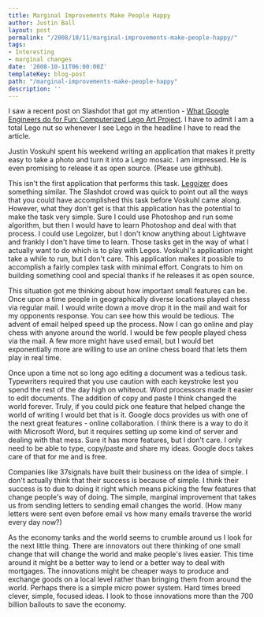 ```yaml
---
title: Marginal Improvements Make People Happy
author: Justin Ball
layout: post
permalink: "/2008/10/11/marginal-improvements-make-people-happy/"
tags:
- Interesting
- marginal changes
date: '2008-10-11T06:00:00Z'
templateKey: blog-post
path: "/marginal-improvements-make-people-happy"
description: ''
---
```


I saw a recent post on Slashdot that got my attention - [What Google Engineers do for Fun: Computerized Lego Art Project][1]. I have to admit I am a total Lego nut so whenever I see Lego in the headline I have to read the article. 

 [1]: http://www.breakitdownblog.com/what-google-engineers-do-for-fun-lego-art-project/

Justin Voskuhl spent his weekend writing an application that makes it pretty easy to take a photo and turn it into a Lego mosaic. I am impressed. He is even promising to release it as open source. (Please use githhub).

This isn't the first application that performs this task. [Legoizer][2] does something similar. The Slashdot crowd was quick to point out all the ways that you could have accomplished this task before Voskuhl came along. However, what they don't get is that this application has the potential to make the task very simple. Sure I could use Photoshop and run some algorithm, but then I would have to learn Photoshop and deal with that process. I could use Legoizer, but I don't know anything about Lightwave and frankly I don't have time to learn. Those tasks get in the way of what I actually want to do which is to play with Legos. Voskuhl's application might take a while to run, but I don't care. This application makes it possible to accomplish a fairly complex task with minimal effort. Congrats to him on building something cool and special thanks if he releases it as open source.

 [2]: http://www.arngautr.lunarpages.com/semipermanent/legoizer/

This situation got me thinking about how important small features can be. Once upon a time people in geographically diverse locations played chess via regular mail. I would write down a move drop it in the mail and wait for my opponents response. You can see how this would be tedious. The advent of email helped speed up the process. Now I can go online and play chess with anyone around the world. I would be few people played chess via the mail. A few more might have used email, but I would bet exponentially more are willing to use an online chess board that lets them play in real time.

Once upon a time not so long ago editing a document was a tedious task. Typewriters required that you use caution with each keystroke lest you spend the rest of the day high on whiteout. Word processors made it easier to edit documents. The addition of copy and paste I think changed the world forever. Truly, if you could pick one feature that helped change the world of writing I would bet that is it. Google docs provides us with one of the next great features - online collaboration. I think there is a way to do it with Microsoft Word, but it requires setting up some kind of server and dealing with that mess. Sure it has more features, but I don't care. I only need to be able to type, copy/paste and share my ideas. Google docs takes care of that for me and is free.

Companies like 37signals have built their business on the idea of simple. I don't actually think that their success is because of simple. I think their success is to due to doing it right which means picking the few features that change people's way of doing. The simple, marginal improvement that takes us from sending letters to sending email changes the world. (How many letters were sent even before email vs how many emails traverse the world every day now?)

As the economy tanks and the world seems to crumble around us I look for the next little thing. There are innovators out there thinking of one small change that will change the world and make people's lives easier. This time around it might be a better way to lend or a better way to deal with mortgages. The innovations might be cheaper ways to produce and exchange goods on a local level rather than bringing them from around the world. Perhaps there is a simple micro power system. Hard times breed clever, simple, focused ideas. I look to those innovations more than the 700 billion bailouts to save the economy.
